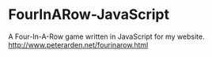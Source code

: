 # FourInARow-JavaScript
A Four-In-A-Row game written in JavaScript for my website.<br>
http://www.peterarden.net/fourinarow.html
